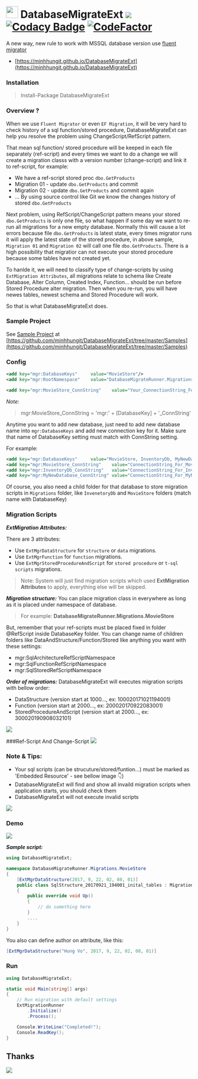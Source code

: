 # <img rel="https://raw.githubusercontent.com/minhhungit/DatabaseMigrateExt/master/develop/Icon/logo.png" src="https://raw.githubusercontent.com/minhhungit/DatabaseMigrateExt/develop/wiki/Icon/logo.png" width="32" /> DatabaseMigrateExt <a href="https://www.nuget.org/packages/DatabaseMigrateExt/"><img src="https://img.shields.io/nuget/v/DatabaseMigrateExt.svg?style=flat" /></a> [![Codacy Badge](https://api.codacy.com/project/badge/Grade/d1b3c86714594b6894bb9382c3f85f33)](https://www.codacy.com/app/it.minhhung/DatabaseMigrateExt?utm_source=github.com&amp;utm_medium=referral&amp;utm_content=minhhungit/DatabaseMigrateExt&amp;utm_campaign=Badge_Grade) [![CodeFactor](https://www.codefactor.io/repository/github/minhhungit/databasemigrateext/badge)](https://www.codefactor.io/repository/github/minhhungit/databasemigrateext)

A new way, new rule to work with MSSQL database version use [fluent migrator](https://github.com/fluentmigrator/fluentmigrator)
- [https://minhhungit.github.io/DatabaseMigrateExt](https://minhhungit.github.io/DatabaseMigrateExt)

### Installation
>Install-Package DatabaseMigrateExt

### Overview ?
When we use `Fluent Migrator` or even `EF Migration`, it will be very hard to check history of a sql function/stored procedure, 
DatabaseMigrateExt can help you resolve the problem using ChangeScript/RefScript pattern. 

That mean sql function/ stored procedure will be keeped in each file separately (ref-script) 
and every times we want to do a change we will create a migration classs with a version number (change-script)
and link it to ref-script, for example:
- We have a ref-script stored proc `dbo.GetProducts`
- Migration 01 - update `dbo.GetProducts` and commit
- Migration 02 - update `dbo.GetProducts` and commit again
- ...
By using source control like Git we know the changes history of stored `dbo.GetProducts`

Next problem, using RefScript/ChangeScript pattern means your stored `dbo.GetProducts` is only one file, so what happen if some day we want to re-run all migrations for a new empty database. 
Normally this will cause a lot errors because file `dbo.GetProducts` is latest state, every times migrator runs it will apply the latest state of the stored procedure, 
in above sample, `Migration 01` and `Migration 02` will call one file `dbo.GetProducts`.
There is a high possibility that migratior can not execute your stored procedure because some tables have not created yet.

To hanlde it, we will need to classify type of change-scripts by using `ExtMigration Attributes`, all migrations relate to schema like Create Database, Alter Column, Created Index, Function... should be run 
before Stored Procedure alter migration. Then when you re-run, you will have newes tables, newest schema and Stored Procedure will work.

So that is what DatabaseMigrateExt does.

### Sample Project

See [Sample Project](https://github.com/minhhungit/DatabaseMigrateExt/tree/master/Samples) at [https://github.com/minhhungit/DatabaseMigrateExt/tree/master/Samples](https://github.com/minhhungit/DatabaseMigrateExt/tree/master/Samples)


### Config

```xml
<add key="mgr:DatabaseKeys"     value="MovieStore"/>
<add key="mgr:RootNamespace"    value="DatabaseMigrateRunner.Migrations"/>

<add key="mgr:MovieStore_ConnString"    value="Your_ConnectionString_For_MovieStore_At_Here"/>
```

*Note*: 
> mgr:MovieStore_ConnString = 'mgr:' + [DatabaseKey] + '_ConnString'

Anytime you want to add new database, just need to add new database name into `mgr:DatabaseKeys` and add new connection key for it.
Make sure that name of DatabaseKey setting must match with ConnString setting.

For example:
```xml
<add key="mgr:DatabaseKeys"		value="MovieStore, InventoryDb, MyNewDatabase"/>
<add key="mgr:MovieStore_ConnString"	value="ConnectionString_For_MovieStore"/>
<add key="mgr:InventoryDb_ConnString"   value="ConnectionString_For_InventoryDb"/>
<add key="mgr:MyNewDatabase_ConnString"	value="ConnectionString_For_MyNewDatabase"/>
```
Of course, you also need a child folder for that database to store migration scripts in `Migrations` folder, like `InvenetoryDb` and `MovieStore` folders (match name with DatabaseKey)


### Migration Scripts
***ExtMigration Attributes:***

There are 3 attributes:
- Use `ExtMgrDataStructure` for `structure` or `data` migrations.
- Use `ExtMgrFunction` for `function` migrations.
- Use `ExtMgrStoredProcedureAndScript` for `stored procedure` or `t-sql scripts` migrations.

> Note: System will just find migration scripts which used **ExtMigration Attributes** to apply, everything else will be skipped.

***Migration structure:***
You can place migration class in everywhere as long as it is placed under namespace of database.
> For example: **DatabaseMigrateRunner.Migrations.MovieStore**

But, remember that your ref-scripts must be placed fixed in folder @RefScript inside DatabaseKey folder.
You can change name of children folders like DataAndStructure/Function/Stored like anything you want with these settings:
- mgr:SqlArchitectureRefScriptNamespace
- mgr:SqlFunctionRefScriptNamespace
- mgr:SqlStoredRefScriptNamespace

***Order of migrations:***
DatabaseMigrateExt will executes migration scripts with bellow order:

- DataStructure (version start at 1000..., ex: 100020171021194001)
- Function (version start at 2000..., ex: 200020170922083001)
- StoredProcedureAndScript (version start at 2000..., ex: 300020190908032101)

<img src="https://raw.githubusercontent.com/minhhungit/DatabaseMigrateExt/master/wiki/Images/db-versions.png" />

###Ref-Script And Change-Script
<img src="https://raw.githubusercontent.com/minhhungit/DatabaseMigrateExt/master/wiki/Images/ref-and-change-script.png" />

### Note & Tips:
- Your sql scripts (can be strucuture/stored/funtion...) must be marked as 'Embedded Resource' - see bellow image :point_down:)
- DatabaseMigrateExt will find and show all invaild migration scripts when application starts, you should check them
- DatabaseMigrateExt will not execute invalid scripts

<img src="https://raw.githubusercontent.com/minhhungit/DatabaseMigrateExt/master/wiki/Images/embedded_resource.png" />

### Demo
<img src="https://raw.githubusercontent.com/minhhungit/DatabaseMigrateExt/master/wiki/Images/demo-result.png" />


***Sample script:*** 

```csharp
using DatabaseMigrateExt;

namespace DatabaseMigrateRunner.Migrations.MovieStore
{
    [ExtMgrDataStructure(2017, 9, 22, 02, 08, 01)]
    public class SqlStructure_20170921_194001_inital_tables : Migration
    {
        public override void Up()
        {
            // do something here
        }
        ....
    }
}
```
You also can define author on attribute, like this:
```csharp
[ExtMgrDataStructure("Hung Vo", 2017, 9, 22, 02, 08, 01)]
```

### Run
```csharp
using DatabaseMigrateExt;

static void Main(string[] args)
{
    // Run migration with default settings
    ExtMigrationRunner
        .Initialize()
        .Process();

    Console.WriteLine("Completed!");
    Console.ReadKey();
}
```

## Thanks
<a href="https://www.jetbrains.com/"><img src="https://raw.githubusercontent.com/minhhungit/DatabaseMigrateExt/master/wiki/Images/jetbrains-128x128.png" /></a>
